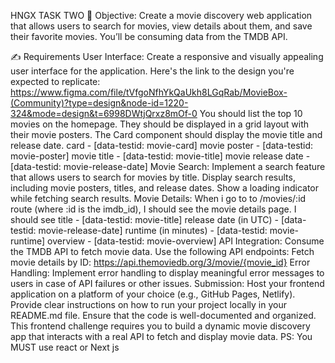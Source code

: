 HNGX TASK TWO
🎯 Objective:
Create a movie discovery web application that allows users to search for movies, view details about them, and save their favorite movies. You’ll be consuming data from the TMDB API.

✍ Requirements
User Interface: Create a responsive and visually appealing user interface for the application. Here's the link to the design you're expected to replicate: <https://www.figma.com/file/tVfgoNfhYkQaUkh8LGqRab/MovieBox-(Community)?type=design&node-id=1220-324&mode=design&t=6998DWtjQrxz8mOf-0> You should list the top 10 movies on the homepage. They should be displayed in a grid layout with their movie posters. The Card component should display the movie title and release date. card - [data-testid: movie-card] movie poster - [data-testid: movie-poster] movie title - [data-testid: movie-title] movie release date - [data-testid: movie-release-date]
Movie Search: Implement a search feature that allows users to search for movies by title. Display search results, including movie posters, titles, and release dates. Show a loading indicator while fetching search results.
Movie Details: When i go to to /movies/:id route (where :id is the imdb_id), I should see the movie details page. I should see title - [data-testid: movie-title] release date (in UTC) - [data-testid: movie-release-date] runtime (in minutes) - [data-testid: movie-runtime] overview - [data-testid: movie-overview] API Integration: Consume the TMDB API to fetch movie data. Use the following API endpoints: Fetch movie details by ID: <https://api.themoviedb.org/3/movie/{movie_id}> Error Handling: Implement error handling to display meaningful error messages to users in case of API failures or other issues. Submission: Host your frontend application on a platform of your choice (e.g., GitHub Pages, Netlify). Provide clear instructions on how to run your project locally in your README.md file. Ensure that the code is well-documented and organized. This frontend challenge requires you to build a dynamic movie discovery app that interacts with a real API to fetch and display movie data. PS: You MUST use react or Next js
